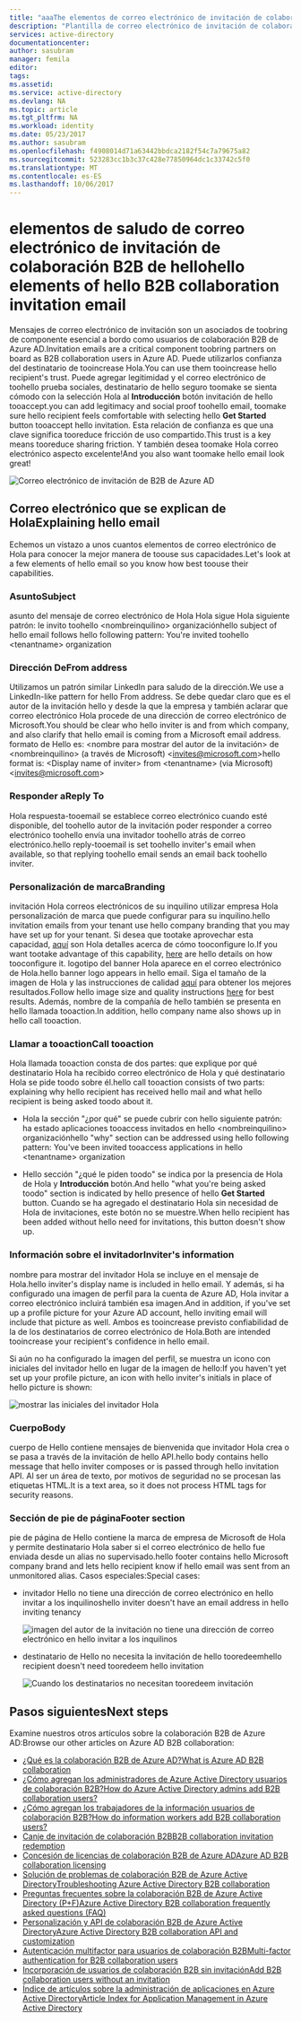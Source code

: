 ```yaml
---
title: "aaaThe elementos de correo electrónico de invitación de colaboración B2B de Azure Active Directory Hola | Documentos de Microsoft"
description: "Plantilla de correo electrónico de invitación de colaboración B2B de Azure Active Directory"
services: active-directory
documentationcenter: 
author: sasubram
manager: femila
editor: 
tags: 
ms.assetid: 
ms.service: active-directory
ms.devlang: NA
ms.topic: article
ms.tgt_pltfrm: NA
ms.workload: identity
ms.date: 05/23/2017
ms.author: sasubram
ms.openlocfilehash: f4908014d71a63442bbdca2182f54c7a79675a82
ms.sourcegitcommit: 523283cc1b3c37c428e77850964dc1c33742c5f0
ms.translationtype: MT
ms.contentlocale: es-ES
ms.lasthandoff: 10/06/2017
---
```

# <a name="hello-elements-of-hello-b2b-collaboration-invitation-email"></a><span data-ttu-id="cae79-103">elementos de saludo de correo electrónico de invitación de colaboración B2B de hello</span><span class="sxs-lookup"><span data-stu-id="cae79-103">hello elements of hello B2B collaboration invitation email</span></span>

<span data-ttu-id="cae79-104">Mensajes de correo electrónico de invitación son un asociados de toobring de componente esencial a bordo como usuarios de colaboración B2B de Azure AD.</span><span class="sxs-lookup"><span data-stu-id="cae79-104">Invitation emails are a critical component toobring partners on board as B2B collaboration users in Azure AD.</span></span> <span data-ttu-id="cae79-105">Puede utilizarlos confianza del destinatario de tooincrease Hola.</span><span class="sxs-lookup"><span data-stu-id="cae79-105">You can use them tooincrease hello recipient's trust.</span></span> <span data-ttu-id="cae79-106">Puede agregar legitimidad y el correo electrónico de toohello prueba sociales, destinatario de hello seguro toomake se sienta cómodo con la selección Hola al **Introducción** botón invitación de hello tooaccept.</span><span class="sxs-lookup"><span data-stu-id="cae79-106">you can add legitimacy and social proof toohello email, toomake sure hello recipient feels comfortable with selecting hello **Get Started** button tooaccept hello invitation.</span></span> <span data-ttu-id="cae79-107">Esta relación de confianza es que una clave significa tooreduce fricción de uso compartido.</span><span class="sxs-lookup"><span data-stu-id="cae79-107">This trust is a key means tooreduce sharing friction.</span></span> <span data-ttu-id="cae79-108">Y también desea toomake Hola correo electrónico aspecto excelente!</span><span class="sxs-lookup"><span data-stu-id="cae79-108">And you also want toomake hello email look great!</span></span>

![Correo electrónico de invitación de B2B de Azure AD](media/active-directory-b2b-invitation-email/invitation-email.png)

## <a name="explaining-hello-email"></a><span data-ttu-id="cae79-110">Correo electrónico que se explican de Hola</span><span class="sxs-lookup"><span data-stu-id="cae79-110">Explaining hello email</span></span>
<span data-ttu-id="cae79-111">Echemos un vistazo a unos cuantos elementos de correo electrónico de Hola para conocer la mejor manera de toouse sus capacidades.</span><span class="sxs-lookup"><span data-stu-id="cae79-111">Let's look at a few elements of hello email so you know how best toouse their capabilities.</span></span>

### <a name="subject"></a><span data-ttu-id="cae79-112">Asunto</span><span class="sxs-lookup"><span data-stu-id="cae79-112">Subject</span></span>
<span data-ttu-id="cae79-113">asunto del mensaje de correo electrónico de Hola Hola sigue Hola siguiente patrón: le invito toohello &lt;nombreinquilino&gt; organización</span><span class="sxs-lookup"><span data-stu-id="cae79-113">hello subject of hello email follows hello following pattern: You're invited toohello &lt;tenantname&gt; organization</span></span>

### <a name="from-address"></a><span data-ttu-id="cae79-114">Dirección De</span><span class="sxs-lookup"><span data-stu-id="cae79-114">From address</span></span>
<span data-ttu-id="cae79-115">Utilizamos un patrón similar LinkedIn para saludo de la dirección.</span><span class="sxs-lookup"><span data-stu-id="cae79-115">We use a LinkedIn-like pattern for hello From address.</span></span>  <span data-ttu-id="cae79-116">Se debe quedar claro que es el autor de la invitación hello y desde la que la empresa y también aclarar que correo electrónico Hola procede de una dirección de correo electrónico de Microsoft.</span><span class="sxs-lookup"><span data-stu-id="cae79-116">You should be clear who hello inviter is and from which company, and also clarify that hello email is coming from a Microsoft email address.</span></span> <span data-ttu-id="cae79-117">formato de Hello es: &lt;nombre para mostrar del autor de la invitación&gt; de &lt;nombreinquilino&gt; (a través de Microsoft) <invites@microsoft.com&gt;</span><span class="sxs-lookup"><span data-stu-id="cae79-117">hello format is: &lt;Display name of inviter&gt; from &lt;tenantname&gt; (via Microsoft) <invites@microsoft.com&gt;</span></span>

### <a name="reply-to"></a><span data-ttu-id="cae79-118">Responder a</span><span class="sxs-lookup"><span data-stu-id="cae79-118">Reply To</span></span>
<span data-ttu-id="cae79-119">Hola respuesta-tooemail se establece correo electrónico cuando esté disponible, del toohello autor de la invitación poder responder a correo electrónico toohello envía una invitador toohello atrás de correo electrónico.</span><span class="sxs-lookup"><span data-stu-id="cae79-119">hello reply-tooemail is set toohello inviter's email when available, so that replying toohello email sends an email back toohello inviter.</span></span>

### <a name="branding"></a><span data-ttu-id="cae79-120">Personalización de marca</span><span class="sxs-lookup"><span data-stu-id="cae79-120">Branding</span></span>
<span data-ttu-id="cae79-121">invitación Hola correos electrónicos de su inquilino utilizar empresa Hola personalización de marca que puede configurar para su inquilino.</span><span class="sxs-lookup"><span data-stu-id="cae79-121">hello invitation emails from your tenant use hello company branding that you may have set up for your tenant.</span></span> <span data-ttu-id="cae79-122">Si desea que tootake aprovechar esta capacidad, [aquí](https://docs.microsoft.com/azure/active-directory/active-directory-branding-custom-signon-azure-portal) son Hola detalles acerca de cómo tooconfigure lo.</span><span class="sxs-lookup"><span data-stu-id="cae79-122">If you want tootake advantage of this capability, [here](https://docs.microsoft.com/azure/active-directory/active-directory-branding-custom-signon-azure-portal) are hello details on how tooconfigure it.</span></span> <span data-ttu-id="cae79-123">logotipo del banner Hola aparece en el correo electrónico de Hola.</span><span class="sxs-lookup"><span data-stu-id="cae79-123">hello banner logo appears in hello email.</span></span> <span data-ttu-id="cae79-124">Siga el tamaño de la imagen de Hola y las instrucciones de calidad [aquí](https://docs.microsoft.com/azure/active-directory/active-directory-branding-custom-signon-azure-portal) para obtener los mejores resultados.</span><span class="sxs-lookup"><span data-stu-id="cae79-124">Follow hello image size and quality instructions [here](https://docs.microsoft.com/azure/active-directory/active-directory-branding-custom-signon-azure-portal) for best results.</span></span> <span data-ttu-id="cae79-125">Además, nombre de la compañía de hello también se presenta en hello llamada tooaction.</span><span class="sxs-lookup"><span data-stu-id="cae79-125">In addition, hello company name also shows up in hello call tooaction.</span></span>

### <a name="call-tooaction"></a><span data-ttu-id="cae79-126">Llamar a tooaction</span><span class="sxs-lookup"><span data-stu-id="cae79-126">Call tooaction</span></span>
<span data-ttu-id="cae79-127">Hola llamada tooaction consta de dos partes: que explique por qué destinatario Hola ha recibido correo electrónico de Hola y qué destinatario Hola se pide toodo sobre él.</span><span class="sxs-lookup"><span data-stu-id="cae79-127">hello call tooaction consists of two parts: explaining why hello recipient has received hello mail and what hello recipient is being asked toodo about it.</span></span>
- <span data-ttu-id="cae79-128">Hola la sección "¿por qué" se puede cubrir con hello siguiente patrón: ha estado aplicaciones tooaccess invitados en hello &lt;nombreinquilino&gt; organización</span><span class="sxs-lookup"><span data-stu-id="cae79-128">hello "why" section can be addressed using hello following pattern: You've been invited tooaccess applications in hello &lt;tenantname&gt; organization</span></span>

- <span data-ttu-id="cae79-129">Hello sección "¿qué le piden toodo" se indica por la presencia de Hola de Hola y **Introducción** botón.</span><span class="sxs-lookup"><span data-stu-id="cae79-129">And hello "what you're being asked toodo" section is indicated by hello presence of hello **Get Started** button.</span></span> <span data-ttu-id="cae79-130">Cuando se ha agregado el destinatario Hola sin necesidad de Hola de invitaciones, este botón no se muestre.</span><span class="sxs-lookup"><span data-stu-id="cae79-130">When hello recipient has been added without hello need for invitations, this button doesn't show up.</span></span>

### <a name="inviters-information"></a><span data-ttu-id="cae79-131">Información sobre el invitador</span><span class="sxs-lookup"><span data-stu-id="cae79-131">Inviter's information</span></span>
<span data-ttu-id="cae79-132">nombre para mostrar del invitador Hola se incluye en el mensaje de Hola.</span><span class="sxs-lookup"><span data-stu-id="cae79-132">hello inviter's display name is included in hello email.</span></span> <span data-ttu-id="cae79-133">Y además, si ha configurado una imagen de perfil para la cuenta de Azure AD, Hola invitar a correo electrónico incluirá también esa imagen.</span><span class="sxs-lookup"><span data-stu-id="cae79-133">And in addition, if you've set up a profile picture for your Azure AD account, hello inviting email will include that picture as well.</span></span> <span data-ttu-id="cae79-134">Ambos es tooincrease previsto confiabilidad de la de los destinatarios de correo electrónico de Hola.</span><span class="sxs-lookup"><span data-stu-id="cae79-134">Both are intended tooincrease your recipient's confidence in hello email.</span></span>

<span data-ttu-id="cae79-135">Si aún no ha configurado la imagen del perfil, se muestra un icono con iniciales del invitador hello en lugar de la imagen de hello:</span><span class="sxs-lookup"><span data-stu-id="cae79-135">If you haven't yet set up your profile picture, an icon with hello inviter's initials in place of hello picture is shown:</span></span>

  ![mostrar las iniciales del invitador Hola](media/active-directory-b2b-invitation-email/inviters-initials.png)

### <a name="body"></a><span data-ttu-id="cae79-137">Cuerpo</span><span class="sxs-lookup"><span data-stu-id="cae79-137">Body</span></span>
<span data-ttu-id="cae79-138">cuerpo de Hello contiene mensajes de bienvenida que invitador Hola crea o se pasa a través de la invitación de hello API.</span><span class="sxs-lookup"><span data-stu-id="cae79-138">hello body contains hello message that hello inviter composes or is passed through hello invitation API.</span></span> <span data-ttu-id="cae79-139">Al ser un área de texto, por motivos de seguridad no se procesan las etiquetas HTML.</span><span class="sxs-lookup"><span data-stu-id="cae79-139">It is a text area, so it does not process HTML tags for security reasons.</span></span>

### <a name="footer-section"></a><span data-ttu-id="cae79-140">Sección de pie de página</span><span class="sxs-lookup"><span data-stu-id="cae79-140">Footer section</span></span>
<span data-ttu-id="cae79-141">pie de página de Hello contiene la marca de empresa de Microsoft de Hola y permite destinatario Hola saber si el correo electrónico de hello fue enviada desde un alias no supervisado.</span><span class="sxs-lookup"><span data-stu-id="cae79-141">hello footer contains hello Microsoft company brand and lets hello recipient know if hello email was sent from an unmonitored alias.</span></span> <span data-ttu-id="cae79-142">Casos especiales:</span><span class="sxs-lookup"><span data-stu-id="cae79-142">Special cases:</span></span>

- <span data-ttu-id="cae79-143">invitador Hello no tiene una dirección de correo electrónico en hello invitar a los inquilinos</span><span class="sxs-lookup"><span data-stu-id="cae79-143">hello inviter doesn't have an email address in hello inviting tenancy</span></span>

  ![imagen del autor de la invitación no tiene una dirección de correo electrónico en hello invitar a los inquilinos](media/active-directory-b2b-invitation-email/inviter-no-email.png)


- <span data-ttu-id="cae79-145">destinatario de Hello no necesita la invitación de hello tooredeem</span><span class="sxs-lookup"><span data-stu-id="cae79-145">hello recipient doesn't need tooredeem hello invitation</span></span>

  ![Cuando los destinatarios no necesitan tooredeem invitación](media/active-directory-b2b-invitation-email/when-recipient-doesnt-redeem.png)


## <a name="next-steps"></a><span data-ttu-id="cae79-147">Pasos siguientes</span><span class="sxs-lookup"><span data-stu-id="cae79-147">Next steps</span></span>

<span data-ttu-id="cae79-148">Examine nuestros otros artículos sobre la colaboración B2B de Azure AD:</span><span class="sxs-lookup"><span data-stu-id="cae79-148">Browse our other articles on Azure AD B2B collaboration:</span></span>

* [<span data-ttu-id="cae79-149">¿Qué es la colaboración B2B de Azure AD?</span><span class="sxs-lookup"><span data-stu-id="cae79-149">What is Azure AD B2B collaboration</span></span>](active-directory-b2b-what-is-azure-ad-b2b.md)
* [<span data-ttu-id="cae79-150">¿Cómo agregan los administradores de Azure Active Directory usuarios de colaboración B2B?</span><span class="sxs-lookup"><span data-stu-id="cae79-150">How do Azure Active Directory admins add B2B collaboration users?</span></span>](active-directory-b2b-admin-add-users.md)
* [<span data-ttu-id="cae79-151">¿Cómo agregan los trabajadores de la información usuarios de colaboración B2B?</span><span class="sxs-lookup"><span data-stu-id="cae79-151">How do information workers add B2B collaboration users?</span></span>](active-directory-b2b-iw-add-users.md)
* [<span data-ttu-id="cae79-152">Canje de invitación de colaboración B2B</span><span class="sxs-lookup"><span data-stu-id="cae79-152">B2B collaboration invitation redemption</span></span>](active-directory-b2b-redemption-experience.md)
* [<span data-ttu-id="cae79-153">Concesión de licencias de colaboración B2B de Azure AD</span><span class="sxs-lookup"><span data-stu-id="cae79-153">Azure AD B2B collaboration licensing</span></span>](active-directory-b2b-licensing.md)
* [<span data-ttu-id="cae79-154">Solución de problemas de colaboración B2B de Azure Active Directory</span><span class="sxs-lookup"><span data-stu-id="cae79-154">Troubleshooting Azure Active Directory B2B collaboration</span></span>](active-directory-b2b-troubleshooting.md)
* [<span data-ttu-id="cae79-155">Preguntas frecuentes sobre la colaboración B2B de Azure Active Directory (P+F)</span><span class="sxs-lookup"><span data-stu-id="cae79-155">Azure Active Directory B2B collaboration frequently asked questions (FAQ)</span></span>](active-directory-b2b-faq.md)
* [<span data-ttu-id="cae79-156">Personalización y API de colaboración B2B de Azure Active Directory</span><span class="sxs-lookup"><span data-stu-id="cae79-156">Azure Active Directory B2B collaboration API and customization</span></span>](active-directory-b2b-api.md)
* [<span data-ttu-id="cae79-157">Autenticación multifactor para usuarios de colaboración B2B</span><span class="sxs-lookup"><span data-stu-id="cae79-157">Multi-factor authentication for B2B collaboration users</span></span>](active-directory-b2b-mfa-instructions.md)
* [<span data-ttu-id="cae79-158">Incorporación de usuarios de colaboración B2B sin invitación</span><span class="sxs-lookup"><span data-stu-id="cae79-158">Add B2B collaboration users without an invitation</span></span>](active-directory-b2b-add-user-without-invite.md)
* [<span data-ttu-id="cae79-159">Índice de artículos sobre la administración de aplicaciones en Azure Active Directory</span><span class="sxs-lookup"><span data-stu-id="cae79-159">Article Index for Application Management in Azure Active Directory</span></span>](active-directory-apps-index.md)
